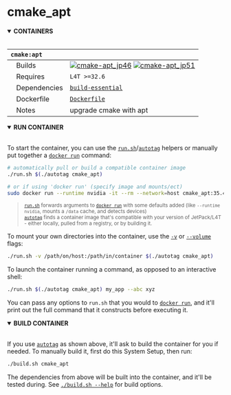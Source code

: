 # cmake_apt

<details open>
<summary><b>CONTAINERS</b></summary>
<br>

| **`cmake:apt`** | |
| :-- | :-- |
| &nbsp;&nbsp;&nbsp;Builds | [![`cmake-apt_jp46`](https://img.shields.io/github/actions/workflow/status/dusty-nv/jetson-containers/cmake-apt_jp46.yml?label=cmake-apt_jp46)](https://github.com/dusty-nv/jetson-containers/actions/workflows/cmake-apt_jp46.yml) [![`cmake-apt_jp51`](https://img.shields.io/github/actions/workflow/status/dusty-nv/jetson-containers/cmake-apt_jp51.yml?label=cmake-apt_jp51)](https://github.com/dusty-nv/jetson-containers/actions/workflows/cmake-apt_jp51.yml) |
| &nbsp;&nbsp;&nbsp;Requires | `L4T >=32.6` |
| &nbsp;&nbsp;&nbsp;Dependencies | [`build-essential`](/packages/build-essential) |
| &nbsp;&nbsp;&nbsp;Dockerfile | [`Dockerfile`](Dockerfile) |
| &nbsp;&nbsp;&nbsp;Notes | upgrade cmake with apt |

</details>

<details open>
<summary><b>RUN CONTAINER</b></summary>
<br>

To start the container, you can use the [`run.sh`](/run.sh)/[`autotag`](/autotag) helpers or manually put together a [`docker run`](https://docs.docker.com/engine/reference/commandline/run/) command:
```bash
# automatically pull or build a compatible container image
./run.sh $(./autotag cmake_apt)

# or if using 'docker run' (specify image and mounts/ect)
sudo docker run --runtime nvidia -it --rm --network=host cmake_apt:35.4.1

```
> <sup>[`run.sh`](/run.sh) forwards arguments to [`docker run`](https://docs.docker.com/engine/reference/commandline/run/) with some defaults added (like `--runtime nvidia`, mounts a `/data` cache, and detects devices)</sup><br>
> <sup>[`autotag`](/autotag) finds a container image that's compatible with your version of JetPack/L4T - either locally, pulled from a registry, or by building it.</sup>

To mount your own directories into the container, use the [`-v`](https://docs.docker.com/engine/reference/commandline/run/#volume) or [`--volume`](https://docs.docker.com/engine/reference/commandline/run/#volume) flags:
```bash
./run.sh -v /path/on/host:/path/in/container $(./autotag cmake_apt)
```
To launch the container running a command, as opposed to an interactive shell:
```bash
./run.sh $(./autotag cmake_apt) my_app --abc xyz
```
You can pass any options to `run.sh` that you would to [`docker run`](https://docs.docker.com/engine/reference/commandline/run/), and it'll print out the full command that it constructs before executing it.
</details>
<details open>
<summary><b>BUILD CONTAINER</b></summary>
<br>

If you use [`autotag`](/autotag) as shown above, it'll ask to build the container for you if needed.  To manually build it, first do this System Setup, then run:
```bash
./build.sh cmake_apt
```
The dependencies from above will be built into the container, and it'll be tested during.  See [`./build.sh --help`](/jetson_containers/build.py) for build options.
</details>
